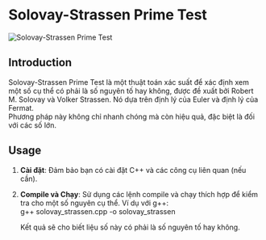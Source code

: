 # Solovay-Strassen Prime Test

![Solovay-Strassen Prime Test](https://www.google.com/search?sca_esv=289e373ce865c05a&sxsrf=ACQVn0-FVWPmynU48uIxAkaDKYoQHe-8kg:1711611723133&q=solovay+strassen&tbm=isch&source=lnms&prmd=ivnsbtz&sa=X&ved=2ahUKEwiUroDGupaFAxV8lFYBHb_-AdgQ0pQJegQIChAB&biw=2124&bih=1035&dpr=0.9#imgrc=DvUq4V260wOrrM)

## Introduction

Solovay-Strassen Prime Test là một thuật toán xác suất để xác định xem một số cụ thể có phải là số nguyên tố hay không, được đề xuất bởi Robert M. Solovay và Volker Strassen. Nó dựa trên định lý của Euler và định lý của Fermat.  
Phương pháp này không chỉ nhanh chóng mà còn hiệu quả, đặc biệt là đối với các số lớn.

## Usage

1. **Cài đặt**: Đảm bảo bạn có cài đặt C++ và các công cụ liên quan (nếu cần).  
2. **Compile và Chạy**: Sử dụng các lệnh compile và chạy thích hợp để kiểm tra cho một số nguyên cụ thể.
   Ví dụ với g++:  
   g++ solovay_strassen.cpp -o solovay_strassen

   Kết quả sẽ cho biết liệu số này có phải là số nguyên tố hay không.
